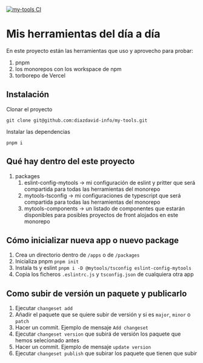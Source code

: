 [![my-tools CI](https://github.com/diazdavid-info/my-tools/actions/workflows/github-actions.yml/badge.svg)](https://github.com/diazdavid-info/my-tools/actions/workflows/github-actions.yml)

# Mis herramientas del día a día

En este proyecto están las herramientas que uso y aprovecho para probar:

1. pnpm
2. los monorepos con los workspace de npm
3. torborepo de Vercel

## Instalación

Clonar el proyecto

```
git clone git@github.com:diazdavid-info/my-tools.git
```

Instalar las dependencias

```
pnpm i
```

## Qué hay dentro del este proyecto

1. packages
   1. eslint-config-mytools -> mi configuración de eslint y pritter que será compartida para todas las herramientas del
      monorepo
   2. mytools-tsconfig -> mi configuraciones de typescript que será compartida para todas las herramientas del monorepo
   3. mytools-components -> un listado de componentes que estarán disponibles para posibles proyectos de front alojados
      en este monorepo

## Cómo inicializar nueva app o nuevo package

1. Crea un directorio dentro de `/apps` o de `/packages`
2. Inicializa pnpm `pnpm init`
3. Instala ts y eslint `pnpm i -D @mytools/tsconfig eslint-config-mytools`
4. Copia los ficheros `.eslintrc.js` y `tsconfig.json` de cualquiera otra app

## Como subir de versión un paquete y publicarlo

1. Ejecutar `changeset add`
2. Añadir el paquete que se quiere subir de versión y si es `major`, `minor` o `patch`
3. Hacer un commit. Ejemplo de mensaje `Add changeset`
4. Ejecutar `changeset version` que subirá de versión los paquete que hemos selecionado antes
5. Hacer un commit. Ejemplo de mensaje `update version`
6. Ejecutar `changeset publish` que subirar los paquete que tienen que subir
